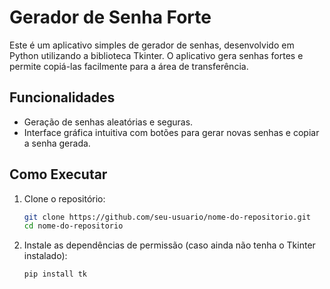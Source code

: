 # Gerador de Senha Forte

Este é um aplicativo simples de gerador de senhas, desenvolvido em Python utilizando a biblioteca Tkinter. O aplicativo gera senhas fortes e permite copiá-las facilmente para a área de transferência.

## Funcionalidades

- Geração de senhas aleatórias e seguras.
- Interface gráfica intuitiva com botões para gerar novas senhas e copiar a senha gerada.

## Como Executar

1. Clone o repositório:

   ```bash
   git clone https://github.com/seu-usuario/nome-do-repositorio.git
   cd nome-do-repositorio

2. Instale as dependências de permissão (caso ainda não tenha o Tkinter instalado):
    ```bash
    pip install tk
